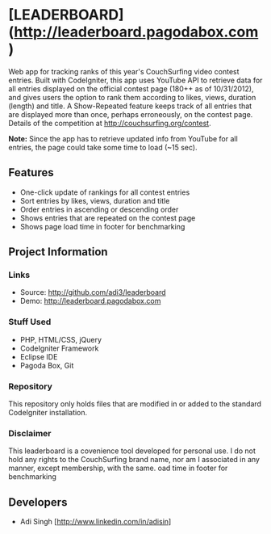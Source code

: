 # [LEADERBOARD] (http://leaderboard.pagodabox.com)

Web app for tracking ranks of this year's CouchSurfing video contest entries.
Built with CodeIgniter, this app uses YouTube API to retrieve data for all entries displayed on the official contest page (180++ 
as of 10/31/2012), and gives users the option to rank them according to likes, views, duration (length) and title. A Show-Repeated 
feature keeps track of all entries that are displayed more than once, perhaps erroneously, on the contest page.
Details of the competition at http://couchsurfing.org/contest.

**Note:** Since the app has to retrieve updated info from YouTube for all entries, the page could take some time to load (~15 sec).

## Features

* One-click update of rankings for all contest entries
* Sort entries by likes, views, duration and title
* Order entries in ascending or descending order
* Shows entries that are repeated on the contest page
* Shows page load time in footer for benchmarking

## Project Information

### Links

* Source: http://github.com/adi3/leaderboard
* Demo: http://leaderboard.pagodabox.com

### Stuff Used

* PHP, HTML/CSS, jQuery
* CodeIgniter Framework
* Eclipse IDE
* Pagoda Box, Git

### Repository

This repository only holds files that are modified in or added to the standard CodeIgniter installation.

### Disclaimer

This leaderboard is a covenience tool developed for personal use. I do not hold any rights to the CouchSurfing brand name, 
nor am I associated in any manner, except membership, with the same.
oad time in footer for benchmarking

## Developers

* Adi Singh [http://www.linkedin.com/in/adisin]